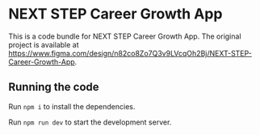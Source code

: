 
  # NEXT STEP Career Growth App

  This is a code bundle for NEXT STEP Career Growth App. The original project is available at https://www.figma.com/design/n82co8Zo7Q3v9LVcqOh2Bj/NEXT-STEP-Career-Growth-App.

  ## Running the code

  Run `npm i` to install the dependencies.

  Run `npm run dev` to start the development server.
  